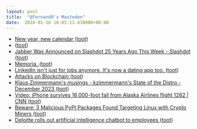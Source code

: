 ```yaml
---
layout: post
title:  "@fernand0's Mastodon"
date:  2024-01-16 18:05:13.830000+00:00
---
```

*  [New year, new calendar ](https://world.hey.com/dhh/new-year-new-calendar-58d7085) ([toot](https://mastodon.social/@fernand0/111766949975096604))
*  [ ](https://todon.eu/@mondadientes) ([toot](https://mastodon.social/@fernand0/111766896510912663))
*  [Jabber Was Announced on Slashdot 25 Years Ago This Week - Slashdot ](https://news.slashdot.org/story/24/01/06/209211/jabber-was-announced-on-slashdot-25-years-ago-this-wee) ([toot](https://mastodon.social/@fernand0/111766894224513821))
*  [Memoria. ](https://avecesunafoto.wordpress.com/2024/01/16/memoria) ([toot](https://mastodon.social/@fernand0/111766721179335944))
*  [LinkedIn isn't just for jobs anymore. It's now a dating app too. ](https://www.businessinsider.com/linkedin-is-a-dating-app-remote-work-online-romance-2024-) ([toot](https://mastodon.social/@fernand0/111766720008816317))
*  [Attacks on Blockchain ](https://wesecureapp.com/blog/attacks-on-blockchain) ([toot](https://mastodon.social/@fernand0/111766662080609139))
*  [Klaus Zimmermann's musings -  kzimmermann's State of the Distro - December 2023 ](https://kzimmermann.0x.no/articles/state_of_the_distro_2023.htm) ([toot](https://mastodon.social/@fernand0/111766606845564268))
*  [Video: iPhone survives 16,000-foot fall from Alaska Airlines flight 1282 \| CNN  ](https://edition.cnn.com/videos/us/2024/01/08/iphone-survives-16000-foot-fall-alaska-airlines-orig-me.cnn) ([toot](https://mastodon.social/@fernand0/111766422171262002))
*  [Beware: 3 Malicious PyPI Packages Found Targeting Linux with Crypto Miners ](https://thehackernews.com/2024/01/beware-3-malicious-pypi-packages-found.htm) ([toot](https://mastodon.social/@fernand0/111766419378507290))
*  [Deloitte rolls out artificial intelligence chatbot to employees ](https://www.ft.com/content/38ab8068-9f09-4104-859d-111aa1dc47a) ([toot](https://mastodon.social/@fernand0/111766188175175426))
